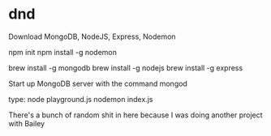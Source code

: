 # dnd

Download MongoDB, NodeJS, Express, Nodemon

npm init
npm install -g nodemon

brew install -g mongodb
brew install -g nodejs
brew install -g express


Start up MongoDB server with the command mongod



type: node playground.js
nodemon index.js

There's a bunch of random shit in here because I was doing another project with Bailey

